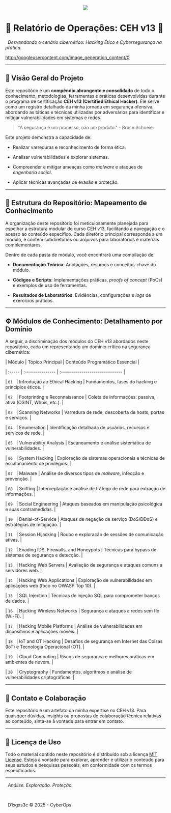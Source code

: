 <p align="center">

  <img src="https://lh7-rt.googleusercontent.com/docsz/AD_4nXfpA2Co3I3sDvaPRb2DYbYF4-Gfy-UDh-L7lJS7vz1cXCskkTMyZB2wIPGILtpv-EUmy2QNyIpMVk40y1s9LA2qzJS5452WIzj-tqmVKtZLXoNVURejVlQJ6Ih6pBly-MsT8JDzX5AyFd5qqPltSZvAtAFe?key=62avVpfs8yLpDj_StRf8gA">
  
</p>


# 🚀 Relatório de Operações: CEH v13 🚀


<p align="center">

  <em>Desvendando o cenário cibernético: Hacking Ético e Cybersegurança na prática.</em>

</p>



http://googleusercontent.com/image_generation_content/0



---



## 🎯 Visão Geral do Projeto



Este repositório é um **compêndio abrangente e consolidado** de todo o conhecimento, metodologias, ferramentas e práticas desenvolvidas durante o programa de certificação **CEH v13 (Certified Ethical Hacker)**. Ele serve como um registro detalhado da minha jornada em segurança ofensiva, abordando as táticas e técnicas utilizadas por adversários para identificar e mitigar vulnerabilidades em sistemas e redes.



> "A segurança é um processo, não um produto." - Bruce Schneier



Este projeto demonstra a capacidade de:

* Realizar varreduras e reconhecimento de forma ética.

* Analisar vulnerabilidades e explorar sistemas.

* Compreender e mitigar ameaças como *malware* e ataques de *engenharia social*.

* Aplicar técnicas avançadas de evasão e proteção.



---



## 📂 Estrutura do Repositório: Mapeamento de Conhecimento



A organização deste repositório foi meticulosamente planejada para espelhar a estrutura modular do curso CEH v13, facilitando a navegação e o acesso ao conteúdo específico. Cada diretório principal corresponde a um módulo, e contém subdiretórios ou arquivos para laboratórios e materiais complementares.



Dentro de cada pasta de módulo, você encontrará uma compilação de:

* **Documentação Teórica**: Anotações, resumos e conceitos-chave do módulo.

* **Códigos e Scripts**: Implementações práticas, *proofs of concept* (PoCs) e exemplos de uso de ferramentas.

* **Resultados de Laboratórios**: Evidências, configurações e *logs* de exercícios práticos.



---



## ⚙️ Módulos de Conhecimento: Detalhamento por Domínio



A seguir, a discriminação dos módulos do CEH v13 abordados neste repositório, cada um representando um domínio crítico na segurança cibernética:



| Módulo | Tópico Principal | Conteúdo Programático Essencial |

| :----- | :--------------- | :------------------------------ |

| `01`   | Introdução ao Ethical Hacking | Fundamentos, fases do hacking e princípios éticos. |

| `02`   | Footprinting e Reconnaissance | Coleta de informações: passiva, ativa (OSINT, Whois, etc.). |

| `03`   | Scanning Networks | Varredura de rede, descoberta de hosts, portas e serviços. |

| `04`   | Enumeration | Identificação detalhada de usuários, recursos e serviços de rede. |

| `05`   | Vulnerability Analysis | Escaneamento e análise sistemática de vulnerabilidades. |

| `06`   | System Hacking | Exploração de sistemas operacionais e técnicas de escalonamento de privilégios. |

| `07`   | Malware | Análise de diversos tipos de *malware*, infecção e prevenção. |

| `08`   | Sniffing | Interceptação e análise de tráfego de rede para extração de informações. |

| `09`   | Social Engineering | Ataques baseados em manipulação psicológica e suas contramedidas. |

| `10`   | Denial-of-Service | Ataques de negação de serviço (DoS/DDoS) e estratégias de mitigação. |

| `11`   | Session Hijacking | Roubo e exploração de sessões de comunicação ativas. |

| `12`   | Evading IDS, Firewalls, and Honeypots | Técnicas para bypass de sistemas de segurança e detecção. |

| `13`   | Hacking Web Servers | Avaliação de segurança e ataques comuns a servidores web. |

| `14`   | Hacking Web Applications | Exploração de vulnerabilidades em aplicações web (foco no OWASP Top 10). |

| `15`   | SQL Injection | Técnicas de injeção SQL para comprometer bancos de dados. |

| `16`   | Hacking Wireless Networks | Segurança e ataques a redes sem fio (Wi-Fi). |

| `17`   | Hacking Mobile Platforms | Análise de vulnerabilidades em dispositivos e aplicações móveis. |

| `18`   | IoT and OT Hacking | Desafios de segurança em Internet das Coisas (IoT) e Tecnologia Operacional (OT). |

| `19`   | Cloud Computing | Riscos de segurança e melhores práticas em ambientes de nuvem. |

| `20`   | Cryptography | Fundamentos, algoritmos e análise de vulnerabilidades criptográficas. |



---



## 🤝 Contato e Colaboração



Este repositório é um artefato da minha expertise no CEH v13. Para quaisquer dúvidas, insights ou propostas de colaboração técnica relativas ao conteúdo, sinta-se à vontade para entrar em contato.



---



## 📄 Licença de Uso



Todo o material contido neste repositório é distribuído sob a licença [MIT License](LICENSE). Esteja à vontade para explorar, aprender e utilizar o conteúdo para seus estudos e pesquisas pessoais, em conformidade com os termos especificados.



---



<p align="center">

  <em>Análise. Exploração. Proteção.</em>

  <br>

  <span>D1xgxs3c &copy; 2025 - CyberOps</span>

</p>
